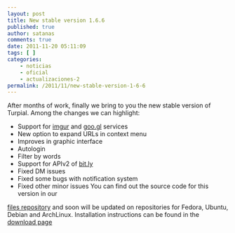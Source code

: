```yaml
---
layout: post
title: New stable version 1.6.6
published: true
author: satanas
comments: true
date: 2011-11-20 05:11:09
tags: [ ]
categories:
    - noticias
    - oficial
    - actualizaciones-2
permalink: /2011/11/new-stable-version-1-6-6
---
```

[][1] After months of work, finally we bring to you the new stable version of Turpial. Among the changes we can highlight: 

  * Support for [imgur][2] and [goo.gl][3] services
  * New option to expand URLs in context menu
  * Improves in graphic interface
  * Autologin
  * Filter by words
  * Support for APIv2 of [bit.ly][4]
  * Fixed DM issues
  * Fixed some bugs with notification system
  * Fixed other minor issues You can find out the source code for this version in our 

[files repository][5] and soon will be updated on repositories for Fedora, Ubuntu, Debian and ArchLinux. Installation instructions can be found in the [download page][6]

 [1]: http://turpial.org.ve/wp-content/uploads/2011/11/turpial-1.6.6.png
 [2]: http://imgur.com/
 [3]: http://goo.gl/
 [4]: http://bitly.com
 [5]: http://turpial.org.ve/files/sources/stable/
 [6]: http://turpial.org.ve/downloads